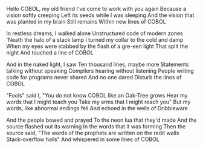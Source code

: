 Hello COBOL, my old friend
I've come to work with you again
Because a vision softly creeping
Left its seeds while I was sleeping
And the vision that was planted in my brain
Still remains
Within new lines of COBOL

In restless dreams, I walked alone
Unstructured code of modern zones
'Neath the halo of a stack lamp
I turned my collar to the cold and damp
When my eyes were stabbed by the flash of a gre-een light
That split the night
And touched a line of COBOL

And in the naked light, I saw
Ten thousand lines, maybe more
Statements talking without speaking
Compilers hearing without listening
People writing code for programs never shared
And no one dared
Disturb the lines of COBOL

"Fools" said I, "You do not know
COBOL like an Oak-Tree grows
Hear my words that I might teach you
Take my arms that I might reach you"
But my words, like abnormal endings fell
And echoed in the wells of Dribbleware

And the people bowed and prayed
To the neon lua that they'd made
And the source flashed out its warning
In the words that it was forming
Then the source said, "The words of the prophets are written on the redit walls
Stack-overflow halls"
And whispered in some lines of COBOL
